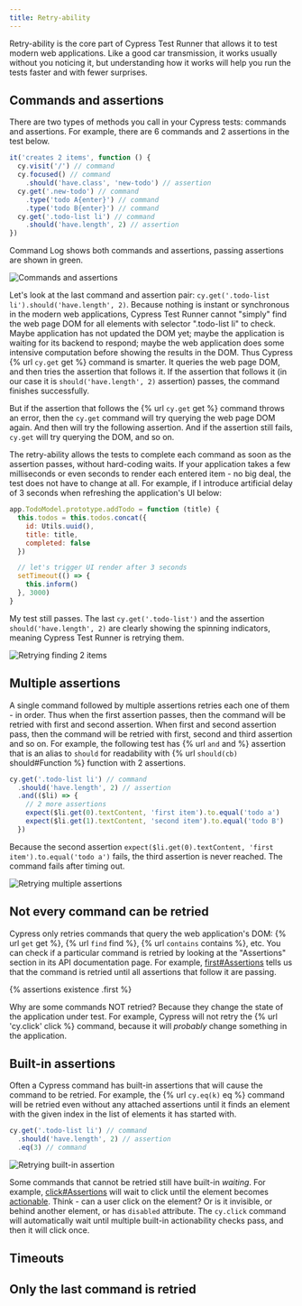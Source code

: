 ```yaml
---
title: Retry-ability
---
```


Retry-ability is the core part of Cypress Test Runner that allows it to test modern web applications. Like a good car transmission, it works usually without you noticing it, but understanding how it works will help you run the tests faster and with fewer surprises.

## Commands and assertions

There are two types of methods you call in your Cypress tests: commands and assertions. For example, there are 6 commands and 2 assertions in the test below.

```javascript
it('creates 2 items', function () {
  cy.visit('/') // command
  cy.focused() // command
    .should('have.class', 'new-todo') // assertion
  cy.get('.new-todo') // command
    .type('todo A{enter}') // command
    .type('todo B{enter}') // command
  cy.get('.todo-list li') // command
    .should('have.length', 2) // assertion
})
```

Command Log shows both commands and assertions, passing assertions are shown in green.

![Commands and assertions](/img/guides/retry-ability/commands-assertions.png)

Let's look at the last command and assertion pair: `cy.get('.todo-list li').should('have.length', 2)`. Because nothing is instant or synchronous in the modern web applications, Cypress Test Runner cannot "simply" find the web page DOM for all elements with selector ".todo-list li" to check. Maybe application has not updated the DOM yet; maybe the application is waiting for its backend to respond; maybe the web application does some intensive computation before showing the results in the DOM. Thus Cypress {% url `cy.get` get %} command is smarter. It queries the web page DOM, and then tries the assertion that follows it. If the assertion that follows it (in our case it is `should('have.length', 2)` assertion) passes, the command finishes successfully.

But if the assertion that follows the {% url `cy.get` get %} command throws an error, then the `cy.get` command will try querying the web page DOM again. And then will try the following assertion. And if the assertion still fails, `cy.get` will try querying the DOM, and so on.

The retry-ability allows the tests to complete each command as soon as the assertion passes, without hard-coding waits. If your application takes a few milliseconds or even seconds to render each entered item - no big deal, the test does not have to change at all. For example, if I introduce artificial delay of 3 seconds when refreshing the application's UI below:

```javascript
app.TodoModel.prototype.addTodo = function (title) {
  this.todos = this.todos.concat({
    id: Utils.uuid(),
    title: title,
    completed: false
  })

  // let's trigger UI render after 3 seconds
  setTimeout(() => {
    this.inform()
  }, 3000)
}
```

My test still passes. The last `cy.get('.todo-list')` and the assertion `should('have.length', 2)` are clearly showing the spinning indicators, meaning Cypress Test Runner is retrying them.

![Retrying finding 2 items](/img/guides/retry-ability/retry-2-items.gif)

## Multiple assertions

A single command followed by multiple assertions retries each one of them - in order. Thus when the first assertion passes, then the command will be retried with first and second assertion. When first and second assertion pass, then the command will be retried with first, second and third assertion and so on. For example, the following test has {% url `and` and %} assertion that is an alias to `should` for readability with {% url `should(cb)` should#Function %} function with 2 assertions.

```javascript
cy.get('.todo-list li') // command
  .should('have.length', 2) // assertion
  .and(($li) => {
    // 2 more assertions
    expect($li.get(0).textContent, 'first item').to.equal('todo a')
    expect($li.get(1).textContent, 'second item').to.equal('todo B')
  })
```

Because the second assertion `expect($li.get(0).textContent, 'first item').to.equal('todo a')` fails, the third assertion is never reached. The command fails after timing out.

![Retrying multiple assertions](/img/guides/retry-ability/second-assertion-fails.gif)

## Not every command can be retried

Cypress only retries commands that query the web application's DOM: {% url `get` get %}, {% url `find` find %}, {% url `contains` contains %}, etc. You can check if a particular command is retried by looking at the "Assertions" section in its API documentation page. For example, [first#Assertions](https://on.cypress.io/first#Assertions) tells us that the command is retried until all assertions that follow it are passing.

{% assertions existence .first %}

Why are some commands NOT retried? Because they change the state of the application under test. For example, Cypress will not retry the {% url 'cy.click' click %} command, because it will _probably_ change something in the application.

## Built-in assertions

Often a Cypress command has built-in assertions that will cause the command to be retried. For example, the {% url `cy.eq(k)` eq %} command will be retried even without any attached assertions until it finds an element with the given index in the list of elements it has started with.

```javascript
cy.get('.todo-list li') // command
  .should('have.length', 2) // assertion
  .eq(3) // command
```

![Retrying built-in assertion](/img/guides/retry-ability/eq.gif)

Some commands that cannot be retried still have built-in _waiting_. For example, [click#Assertions](https://on.cypress.io/click#Assertions) will wait to click until the element becomes [actionable](https://on.cypress.io/interacting-with-elements#Actionability). Think - can a user click on the element? Or is it invisible, or behind another element, or has `disabled` attribute. The `cy.click` command will automatically wait until multiple built-in actionability checks pass, and then it will click once.

## Timeouts

## Only the last command is retried

